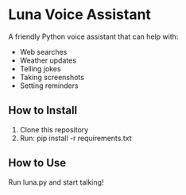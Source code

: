 # Luna Voice Assistant

A friendly Python voice assistant that can help with:
- Web searches
- Weather updates
- Telling jokes
- Taking screenshots
- Setting reminders

## How to Install
1. Clone this repository
2. Run: pip install -r requirements.txt

## How to Use
Run luna.py and start talking!
